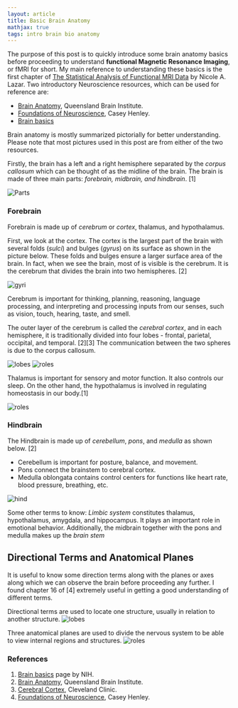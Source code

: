 ```yaml
---
layout: article
title: Basic Brain Anatomy
mathjax: true
tags: intro brain bio anatomy
---
```


The purpose of this post is to quickly introduce some brain anatomy basics before proceeding to understand **functional Magnetic Resonance Imaging**, or fMRI for short. My main reference to understanding these basics is the first chapter of [The Statistical Analysis of Functional MRI Data](https://doi.org/10.1007/978-0-387-78191-4) by Nicole A. Lazar. Two introductory Neuroscience resources, which can be used for reference are:
* [Brain Anatomy](https://qbi.uq.edu.au/brain/brain-anatomy), Queensland Brain Institute.
* [Foundations of Neuroscience](https://openbooks.lib.msu.edu/neuroscience/), Casey Henley.
* [Brain basics](https://www.ninds.nih.gov/health-information/public-education/brain-basics/brain-basics-know-your-brain)

Brain anatomy is mostly summarized pictorially for better understanding. Please note that most pictures used in this post are from either of the two resources.

Firstly, the brain has a left and a right hemisphere separated by the *corpus callosum* which can be thought of as the midline of the brain. The brain is made of three main parts: *forebrain, midbrain, and hindbrain*. [1]

![Parts](/images/parts.png)

### Forebrain
Forebrain is made up of *cerebrum* or *cortex*, thalamus, and hypothalamus. 

First, we look at the cortex. The cortex is the largest part of the brain with several folds (*sulci*) and bulges (*gyrus*) on its surface as shown in the picture below. These folds and bulges ensure a larger surface area of the brain. In fact, when we see the brain, most of is visible is the cerebrum. It is the cerebrum that divides the brain into two hemispheres. [2]

![gyri](/images/gyri.png)

Cerebrum is important for thinking, planning, reasoning, language processing, and interpreting and processing inputs from our senses, such as vision, touch, hearing, taste, and smell.

The outer layer of the cerebrum is called the *cerebral cortex*, and in each hemisphere, it is traditionally divided into four lobes - frontal, parietal, occipital, and temporal. [2][3] The communication between the two spheres is due to the corpus callosum.

![lobes](/images/lobes.png) ![roles](/images/roles.png)

Thalamus is important for sensory and motor function. It also controls our sleep. On the other hand, the hypothalamus is involved in regulating homeostasis in our body.[1]

![roles](/images/thal.png)

### Hindbrain
The Hindbrain is made up of *cerebellum*, *pons*, and *medulla* as shown below. [2] 
- Cerebellum is important for posture, balance, and movement.
- Pons connect the brainstem to cerebral cortex.
- Medulla oblongata contains control centers for functions like heart rate, blood pressure, breathing, etc.

![hind](/images/hindbrain.png)

Some other terms to know:
*Limbic system* constitutes thalamus, hypothalamus, amygdala, and hippocampus. It plays an important role in emotional behavior. Additionally, the midbrain together with the pons and medulla makes up the *brain stem*

## Directional Terms and Anatomical Planes
It is useful to know some direction terms along with the planes or axes along which we can observe the brain before proceeding any further. I found chapter 16 of [4] extremely useful in getting a good understanding of different terms. 

Directional terms are used to locate one structure, usually in relation to another structure. 
![lobes](/images/directions.png) 

Three anatomical planes are used to divide the nervous system to be able to view internal regions and structures. 
![roles](/images/planes.png)

### References
1. [Brain basics](https://www.ninds.nih.gov/health-information/public-education/brain-basics/brain-basics-know-your-brain) page by NIH.
2. [Brain Anatomy](https://qbi.uq.edu.au/brain/brain-anatomy), Queensland Brain Institute.
3. [Cerebral Cortex](https://my.clevelandclinic.org/health/articles/23073-cerebral-cortex), Cleveland Clinic.
4. [Foundations of Neuroscience](https://openbooks.lib.msu.edu/neuroscience/), Casey Henley.

